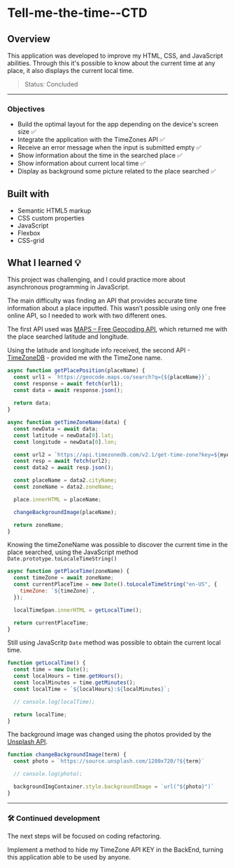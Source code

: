 # Tell-me-the-time--CTD


## Overview
This application was developed to improve my HTML, CSS, and JavaScript abilities. 
Through this it's possible to know about the current time at any place, it also displays the current local time.

> Status: Concluded

---

### Objectives
- Build the optimal layout for the app depending on the device's screen size ✅
- Integrate the application with the TimeZones API ✅
- Receive an error message when the input is submitted empty ✅
- Show information about the time in the searched place ✅
- Show information about current local time ✅
- Display as background some picture related to the place searched ✅  

## Built with
- Semantic HTML5 markup
- CSS custom properties
- JavaScript
- Flexbox
- CSS-grid

## What I learned 💡
This project was challenging, and I could practice more about asynchronous programming in JavaScript.

The main difficulty was finding an API that provides accurate time information about a place inputted. This wasn’t possible using only one free online API, so I needed to work with two different ones.

The first API used was [MAPS – Free Geocoding API]( https://geocode.maps.co/), which returned me with the place searched latitude and longitude. 

Using the latitude and longitude info received, the second API - [TimeZoneDB]( https://timezonedb.com/) - provided me with the TimeZone name. 

```JavaScript
async function getPlacePosition(placeName) {
  const url1 = `https://geocode.maps.co/search?q={${placeName}}`;
  const response = await fetch(url1);
  const data = await response.json();
  
  return data;
}

async function getTimeZoneName(data) {
  const newData = await data;
  const latitude = newData[0].lat;
  const longitude = newData[0].lon;

  const url2 = `https://api.timezonedb.com/v2.1/get-time-zone?key=${myApiKey}&format=json&by=position&lat=${latitude}&lng=${longitude}`;
  const resp = await fetch(url2);
  const data2 = await resp.json();

  const placeName = data2.cityName;
  const zoneName = data2.zoneName;

  place.innerHTML = placeName;

  changeBackgroundImage(placeName);

  return zoneName;
}
```
Knowing the timeZoneName was possible to discover the current time in the place searched, using the JavaScript method `Date.prototype.toLocaleTimeString()`

```JavaScript
async function getPlaceTime(zoneName) {
  const timeZone = await zoneName;
  const currentPlaceTime = new Date().toLocaleTimeString("en-US", {
    timeZone: `${timeZone}`,
  });

  localTimeSpan.innerHTML = getLocalTime();

  return currentPlaceTime;
}
```
Still using JavaScritp `Date` method was possible to obtain the current local time. 
```JavaScript 
function getLocalTime() {
  const time = new Date();
  const localHours = time.getHours();
  const localMinutes = time.getMinutes();
  const localTime = `${localHours}:${localMinutes}`;

  // console.log(localTime);

  return localTime;
}
```

The background image was changed using the photos provided by the [Unsplash API](https://unsplash.com/documentation).
```JavaScript 
function changeBackgroundImage(term) {
  const photo = `https://source.unsplash.com/1280x720/?${term}`

  // console.log(photo); 

  backgroundImgContainer.style.backgroundImage = `url("${photo}")`
}
```
---
### 🛠️ Continued development

The next steps will be focused on coding refactoring.

Implement a method to hide my TimeZone API KEY in the BackEnd, turning this application able to be used by anyone.
